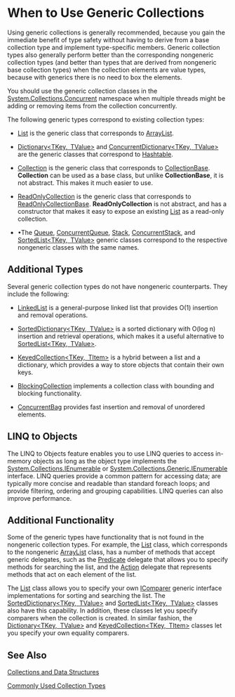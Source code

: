 # When to Use Generic Collections

Using generic collections is generally recommended, because you gain the immediate benefit of type safety without having to derive from a base collection type and implement type-specific members. Generic collection types also generally perform better than the corresponding nongeneric collection types (and better than types that are derived from nongeneric base collection types) when the collection elements are value types, because with generics there is no need to box the elements. 

You should use the generic collection classes in the [System.Collections.Concurrent](https://dotnet.github.io/api/System.Collections.Concurrent.html) namespace when multiple threads might be adding or removing items from the collection concurrently.

The following generic types correspond to existing collection types: 

*   [List<T>](https://dotnet.github.io/api/System.Collections.Generic.List%601.html) is the generic class that corresponds to [ArrayList](https://dotnet.github.io/api/System.Collections.ArrayList.html).

*   [Dictionary<TKey, TValue>](https://dotnet.github.io/api/System.Collections.Generic.Dictionary%602.html) and [ConcurrentDictionary<TKey, TValue>](https://dotnet.github.io/api/System.Collections.Concurrent.ConcurrentDictionary%602.html) are the generic classes that correspond to [Hashtable](https://dotnet.github.io/api/System.Collections.Hashtable.html). 

*   [Collection<T>](https://dotnet.github.io/api/System.Collections.ObjectModel.Collection%601.html) is the generic class that corresponds to [CollectionBase](https://dotnet.github.io/api/System.Collections.CollectionBase.html). **Collection<T>** can be used as a base class, but unlike **CollectionBase**, it is not abstract. This makes it much easier to use.

*   [ReadOnlyCollection<T>](https://dotnet.github.io/api/System.Collections.ObjectModel.ReadOnlyCollection%601.html) is the generic class that corresponds to [ReadOnlyCollectionBase](https://dotnet.github.io/api/System.Collections.ReadOnlyCollectionBase.html). **ReadOnlyCollection<T>** is not abstract, and has a constructor that makes it easy to expose an existing [List<T>](https://dotnet.github.io/api/System.Collections.Generic.List%601.html) as a read-only collection.

*   •The [Queue<T>](https://dotnet.github.io/api/System.Collections.Generic.Queue%601.html), [ConcurrentQueue<T>](https://dotnet.github.io/api/System.Collections.Concurrent.ConcurrentQueue%601.html), [Stack<T>](https://dotnet.github.io/api/System.Collections.Generic.Stack%601.html), [ConcurrentStack<T>](https://dotnet.github.io/api/System.Collections.Concurrent.ConcurrentStack%601.html), and [SortedList<TKey, TValue>](https://dotnet.github.io/api/System.Collections.Generic.SortedList%602.html) generic classes correspond to the respective nongeneric classes with the same names.

## Additional Types

Several generic collection types do not have nongeneric counterparts. They include the following: 

*   [LinkedList<T>](https://dotnet.github.io/api/System.Collections.Generic.LinkedList%601.html) is a general-purpose linked list that provides O(1) insertion and removal operations.

*   [SortedDictionary<TKey, TValue>](https://dotnet.github.io/api/System.Collections.Generic.SortedDictionary%602.html) is a sorted dictionary with O(log n) insertion and retrieval operations, which makes it a useful alternative to [SortedList<TKey, TValue>](https://dotnet.github.io/api/System.Collections.Generic.SortedList%602.html). 

*   [KeyedCollection<TKey, TItem>](https://dotnet.github.io/api/System.Collections.ObjectModel.KeyedCollection%602.html) is a hybrid between a list and a dictionary, which provides a way to store objects that contain their own keys.

*   [BlockingCollection<T>](https://dotnet.github.io/api/System.Collections.Concurrent.BlockingCollection%601.html) implements a collection class with bounding and blocking functionality.

*   [ConcurrentBag<T>](https://dotnet.github.io/api/System.Collections.Concurrent.ConcurrentBag%601.html) provides fast insertion and removal of unordered elements.

## LINQ to Objects

The LINQ to Objects feature enables you to use LINQ queries to access in-memory objects as long as the object type implements the [System.Collections.IEnumerable](https://dotnet.github.io/api/System.Collections.IEnumerable.html) or [System.Collections.Generic.IEnumerable<T>](https://dotnet.github.io/api/System.Collections.Generic.IEnumerable%601.html) interface. LINQ queries provide a common pattern for accessing data; are typically more concise and readable than standard foreach loops; and provide filtering, ordering and grouping capabilities. LINQ queries can also improve performance.

## Additional Functionality

Some of the generic types have functionality that is not found in the nongeneric collection types. For example, the [List<T>](https://dotnet.github.io/api/System.Collections.Generic.List%601.html) class, which corresponds to the nongeneric [ArrayList](https://dotnet.github.io/api/System.Collections.ArrayList.html) class, has a number of methods that accept generic delegates, such as the [Predicate<T>](https://dotnet.github.io/api/System.Predicate%601.html) delegate that allows you to specify methods for searching the list, and the [Action<T>](https://dotnet.github.io/api/System.Action%601.html) delegate that represents methods that act on each element of the list.

The [List<T>](https://dotnet.github.io/api/System.Collections.Generic.List%601.html) class allows you to specify your own [IComparer<T>](https://dotnet.github.io/api/System.Collections.Generic.IComparer%601.html) generic interface implementations for sorting and searching the list. The [SortedDictionary<TKey, TValue>](https://dotnet.github.io/api/System.Collections.Generic.SortedDictionary%602.html) and [SortedList<TKey, TValue>](https://dotnet.github.io/api/System.Collections.Generic.SortedList%602.html) classes also have this capability. In addition, these classes let you specify comparers when the collection is created. In similar fashion, the [Dictionary<TKey, TValue>](https://dotnet.github.io/api/System.Collections.Generic.Dictionary%602.html) and [KeyedCollection<TKey, TItem>](https://dotnet.github.io/api/System.Collections.ObjectModel.KeyedCollection%602.html) classes let you specify your own equality comparers.

## See Also

[Collections and Data Structures](Collections-and-Data-Structures.md) 

[Commonly Used Collection Types](commonlyUsedCollectionTypes.md)
